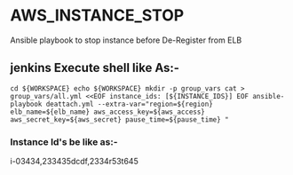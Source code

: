 # AWS_INSTANCE_STOP
Ansible playbook to stop instance before De-Register from ELB

## jenkins Execute shell like As:-
`cd ${WORKSPACE}
echo ${WORKSPACE}
mkdir -p group_vars
cat > group_vars/all.yml <<EOF
instance_ids: [${INSTANCE_IDS}]
EOF
ansible-playbook deattach.yml --extra-var="region=${region} elb_name=${elb_name} aws_access_key=${aws_access} aws_secret_key=${aws_secret} pause_time=${pause_time} " `

### Instance Id's be like as:-
i-03434,233435dcdf,2334r53t645
